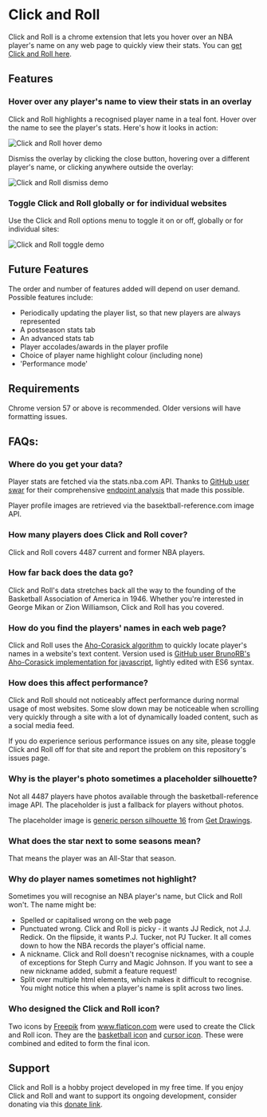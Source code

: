# Click and Roll

Click and Roll is a chrome extension that lets you hover over an NBA player's name on any web page to quickly view their stats. You can [get Click and Roll here](https://chrome.google.com/webstore/detail/click-and-roll/mkindbniefmmhpmcelmkhcpaaieeddml).

## Features

### Hover over any player's name to view their stats in an overlay

Click and Roll highlights a recognised player name in a teal font. Hover over the name to see the player's stats. Here's how it looks in action:

![Click and Roll hover demo](assets/demo1.gif)

Dismiss the overlay by clicking the close button, hovering over a different player's name, or clicking anywhere outside the overlay:

![Click and Roll dismiss demo](assets/demo2.gif)

### Toggle Click and Roll globally or for individual websites

Use the Click and Roll options menu to toggle it on or off, globally or for individual sites:

![Click and Roll toggle demo](assets/demo3.gif)

## Future Features

The order and number of features added will depend on user demand. Possible features include:

- Periodically updating the player list, so that new players are always represented
- A postseason stats tab
- An advanced stats tab
- Player accolades/awards in the player profile
- Choice of player name highlight colour (including none)
- 'Performance mode'

## Requirements

Chrome version 57 or above is recommended. Older versions will have formatting issues.

## FAQs:

### Where do you get your data?

Player stats are fetched via the stats.nba.com API. Thanks to [GitHub user swar](https://github.com/swar) for their comprehensive [endpoint analysis](https://github.com/swar/nba_api/blob/master/analysis_archive/stats/analysis.json) that made this possible.

Player profile images are retrieved via the basektball-reference.com image API.

### How many players does Click and Roll cover?

Click and Roll covers 4487 current and former NBA players.

### How far back does the data go?

Click and Roll's data stretches back all the way to the founding of the Basketball Association of America in 1946. Whether you're interested in George Mikan or Zion Williamson, Click and Roll has you covered.

### How do you find the players' names in each web page?

Click and Roll uses the [Aho-Corasick algorithm](https://en.wikipedia.org/wiki/Aho%E2%80%93Corasick_algorithm) to quickly locate player's names in a website's text content. Version used is [GitHub user BrunoRB's Aho-Corasick implementation for javascript](https://github.com/BrunoRB/ahocorasick), lightly edited with ES6 syntax.

### How does this affect performance?

Click and Roll should not noticeably affect performance during normal usage of most websites. Some slow down may be noticeable when scrolling very quickly through a site with a lot of dynamically loaded content, such as a social media feed.

If you do experience serious performance issues on any site, please toggle Click and Roll off for that site and report the problem on this repository's issues page.

### Why is the player's photo sometimes a placeholder silhouette?

Not all 4487 players have photos available through the basketball-reference image API. The placeholder is just a fallback for players without photos.

The placeholder image is [generic person silhouette 16](http://getdrawings.com/generic-person-silhouette#generic-person-silhouette-16.jpg) from [Get Drawings](http://getdrawings.com/).

### What does the star next to some seasons mean?

That means the player was an All-Star that season.

### Why do player names sometimes not highlight?

Sometimes you will recognise an NBA player's name, but Click and Roll won't. The name might be:

- Spelled or capitalised wrong on the web page
- Punctuated wrong. Click and Roll is picky - it wants JJ Redick, not J.J. Redick. On the flipside, it wants P.J. Tucker, not PJ Tucker. It all comes down to how the NBA records the player's official name.
- A nickname. Click and Roll doesn't recognise nicknames, with a couple of exceptions for Steph Curry and Magic Johnson. If you want to see a new nickname added, submit a feature request!
- Split over multiple html elements, which makes it difficult to recognise. You might notice this when a player's name is split across two lines.

### Who designed the Click and Roll icon?

Two icons by [Freepik](https://www.flaticon.com/authors/freepik) from www.flaticon.com were used to create the Click and Roll icon. They are the [basketball icon](https://www.flaticon.com/free-icon/basketball_167739#term=basketball&page=1&position=2) and [cursor icon](https://www.flaticon.com/free-icon/cursor_99173#term=cursor&page=1&position=3). These were combined and edited to form the final icon.

## Support

Click and Roll is a hobby project developed in my free time. If you enjoy Click and Roll and want to support its ongoing development, consider donating via this [donate link](https://paypal.me/clickandroll).
